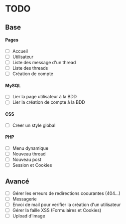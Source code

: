 # TODO
## Base
#### Pages
- [ ] Accueil
- [ ] Utilisateur
- [ ] Liste des message d'un thread
- [ ] Liste des threads
- [ ] Création de compte

#### MySQL
- [ ] Lier la page utilisateur à la BDD
- [ ] Lier la création de compte à la BDD

#### CSS
- [ ] Creer un style global

#### PHP
- [ ] Menu dynamique
- [ ] Nouveau thread
- [ ] Nouveau post
- [ ] Session et Cookies

## Avancé
- [ ] Gérer les erreurs de redirections coourantes (404...)
- [ ] Messagerie
- [ ] Envoi de mail pour verifier la création d'un utilisateur
- [ ] Gérer la faille XSS (Formulaires et Cookies)
- [ ] Upload d'image
